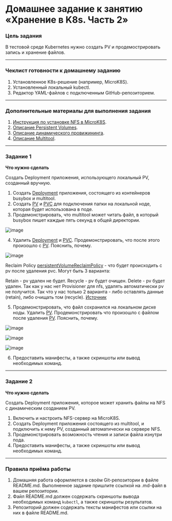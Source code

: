 # Домашнее задание к занятию «Хранение в K8s. Часть 2»

### Цель задания

В тестовой среде Kubernetes нужно создать PV и продемострировать запись и хранение файлов.

------

### Чеклист готовности к домашнему заданию

1. Установленное K8s-решение (например, MicroK8S).
2. Установленный локальный kubectl.
3. Редактор YAML-файлов с подключенным GitHub-репозиторием.

------

### Дополнительные материалы для выполнения задания

1. [Инструкция по установке NFS в MicroK8S](https://microk8s.io/docs/nfs). 
2. [Описание Persistent Volumes](https://kubernetes.io/docs/concepts/storage/persistent-volumes/). 
3. [Описание динамического провижининга](https://kubernetes.io/docs/concepts/storage/dynamic-provisioning/). 
4. [Описание Multitool](https://github.com/wbitt/Network-MultiTool).

------

### Задание 1

**Что нужно сделать**

Создать Deployment приложения, использующего локальный PV, созданный вручную.

1. Создать [Deployment](./2.2.1/deployment.yaml) приложения, состоящего из контейнеров busybox и multitool.
2. Создать [PV](./2.2.1/pv.yaml) и [PVC](./2.2.1/pvc.yaml) для подключения папки на локальной ноде, которая будет использована в поде.
3. Продемонстрировать, что multitool может читать файл, в который busybox пишет каждые пять секунд в общей директории.

![image](https://github.com/user-attachments/assets/6ec94e63-6650-42e7-8707-8a85e425c6b2)

4. Удалить [Deployment](./2.2.1/deployment.yaml) и [PVC](./2.2.1/pvc.yaml). Продемонстрировать, что после этого произошло с [PV](./2.2.1/pv.yaml). Пояснить, почему.

![image](https://github.com/user-attachments/assets/001b6cd5-11b1-43bf-aa71-52499fe11d51)

Reclaim Policy
[persistentVolumeReclaimPolicy](./2.2.1/pv.yaml?plain=#L10) - что будет происходить с pv после удаления pvc. Могут быть 3 варианта:

Retain - pv удален не будет.
Recycle - pv будет очищен.
Delete - pv будет удален.
Так как у нас нет Provisioner для nfs, удалять автоматически pv не получится. Так что у нас только 2 варианта - либо оставлять данные (retain), либо очищать том (recycle).
[Источник](https://serveradmin.ru/hranilishha-dannyh-persistent-volumes-v-kubernetes/)

5. Продемонстрировать, что файл сохранился на локальном диске ноды. Удалить [PV](./2.2.1/pv.yaml).  Продемонстрировать что произошло с файлом после удаления [PV](./2.2.1/pv.yaml). Пояснить, почему.

![image](https://github.com/user-attachments/assets/2b9bef57-9fea-4c0b-a862-2756f05966e1)

![image](https://github.com/user-attachments/assets/29fc9f2f-94c0-4062-9818-490d6aa41c2c)

![image](https://github.com/user-attachments/assets/4abd3335-8cb0-499d-969d-092873fb89f1)

6. Предоставить манифесты, а также скриншоты или вывод необходимых команд.

------

### Задание 2

**Что нужно сделать**

Создать Deployment приложения, которое может хранить файлы на NFS с динамическим созданием PV.

1. Включить и настроить NFS-сервер на MicroK8S.
2. Создать Deployment приложения состоящего из multitool, и подключить к нему PV, созданный автоматически на сервере NFS.
3. Продемонстрировать возможность чтения и записи файла изнутри пода. 
4. Предоставить манифесты, а также скриншоты или вывод необходимых команд.

------

### Правила приёма работы

1. Домашняя работа оформляется в своём Git-репозитории в файле README.md. Выполненное задание пришлите ссылкой на .md-файл в вашем репозитории.
2. Файл README.md должен содержать скриншоты вывода необходимых команд `kubectl`, а также скриншоты результатов.
3. Репозиторий должен содержать тексты манифестов или ссылки на них в файле README.md.
